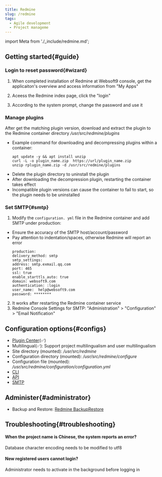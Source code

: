 ```yaml
---
title: Redmine
slug: /redmine
tags:
  - Agile development 
  - Project manageme
---
```


import Meta from './_include/redmine.md';

<Meta name="meta" />

## Getting started{#guide}

### Login to reset password{#wizard}

1. When completed installation of Redmine at Websoft9 console, get the applicaiton's overview and access information from "My Apps"   

2. Aceess the Redmine index page, click the "login"  

3. According to the system prompt, change the password and use it  

### Manage plugins  

After get the matching plugin version, download and extract the plugin to the Redmine container directory */usr/src/redmine/plugins*

- Example command for downloading and decompressing plugins within a container: 
   ``` 
   apt update -y && apt install unzip 
   curl -L -o plugin_name.zip  https://url/plugin_name.zip 
   unzip rplugin_name.zip -d /usr/src/redmine/plugins 
   ``` 
- Delete the plugin directory to uninstall the plugin 
- After downloading the decompression plugin, restarting the container takes effect 
- Incompatible plugin versions can cause the container to fail to start, so the plugin needs to be uninstalled

### Set SMTP{#smtp}  

1. Modify the `configuration. yml` file in the Redmine container and add SMTP under production:  

- Ensure the accuracy of the SMTP host/account/password  
- Pay attention to indentation/spaces, otherwise Redmine will report an error 
   ``` 
   production: 
   delivery_method: smtp 
   smtp_settings: 
   address: smtp.exmail.qq.com 
   port: 465 
   ssl: true 
   enable_starttls_auto: true 
   domain: websoft9.com 
   authentication: :login 
   user_name:  help@websoft9.com 
   password: ******** 
   ``` 
2. It works after restarting the Redmine container service 
3. Redmine Console Settings for SMTP: "Administration" > "Configuration" > "Email Notification"

## Configuration options{#configs}

- [Plugin Center](https://www.redmine.org/plugins)(✅)  
- Multilingual(✅): Support project multilingualism and user multilingualism  
- Site directory (mounted): */usr/src/redmine*  
- Configuration directory (mounted): */usr/src/redmine/configure*  
- Configuration file (mounted): */usr/src/redmine/configuration/configuration.yml*  
- [CLI](https://pypi.org/project/Redmine-CLI/)  
- [API](https://www.redmine.org/projects/redmine/wiki/Rest_api)  
- [SMTP](https://www.redmine.org/projects/redmine/wiki/EmailConfiguration) 

## Administer{#administrator}

- Backup and Restore: [Redmine BackupRestore](https://redmine.org/projects/redmine/wiki/RedmineBackupRestore)

## Troubleshooting{#troubleshooting}

#### When the project name is Chinese, the system reports an error?

Database character encoding needs to be modified to utf8

#### New registered users cannot login?

Administrator needs to activate in the background before logging in